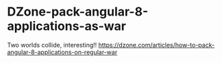 # DZone-pack-angular-8-applications-as-war
Two worlds collide, interesting!! https://dzone.com/articles/how-to-pack-angular-8-applications-on-regular-war
